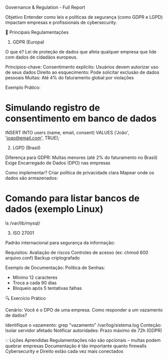 Governance & Regulation - Full Report

Objetivo
Entender como leis e políticas de segurança (como GDPR e LGPD) impactam empresas e profissionais de cybersecurity.

📜 Principais Regulamentações

1. GDPR (Europa)

O que é?
Lei de proteção de dados que afeta qualquer empresa que lide com dados de cidadãos europeus.

Princípios-chave:
Consentimento explícito: Usuários devem autorizar uso de seus dados
Direito ao esquecimento: Pode solicitar exclusão de dados pessoais
Multas: Até 4% do faturamento global por violações

Exemplo Prático:
# Simulando registro de consentimento em banco de dados
INSERT INTO users (name, email, consent) VALUES ('João', 'joao@email.com', TRUE);

2. LGPD (Brasil)

Diferença para GDPR:
Multas menores (até 2% do faturamento no Brasil)
Exige Encarregado de Dados (DPO) nas empresas

Como implementar?
Criar política de privacidade clara
Mapear onde os dados são armazenados:
# Comando para listar bancos de dados (exemplo Linux)
ls /var/lib/mysql/


3. ISO 27001

Padrão internacional para segurança da informação:

Requisitos:
Avaliação de riscos
Controles de acesso (ex: chmod 600 arquivo.conf)
Backup criptografado

Exemplo de Documentação:
Política de Senhas:  
- Mínimo 12 caracteres  
- Troca a cada 90 dias  
- Bloqueio após 5 tentativas falhas 
 
🔍 Exercício Prático

Cenário: Você é o DPO de uma empresa. Como responder a um vazamento de dados?

Identifique o vazamento:
grep "vazamento" /var/log/sistema.log
Conteção: Isolar servidor afetado
Notificar autoridades: Prazo máximo de 72h (GDPR)

💡 Lições Aprendidas
Regulamentações não são opcionais – multas podem quebrar empresas
Documentação é tão importante quanto firewalls
Cybersecurity e Direito estão cada vez mais conectados